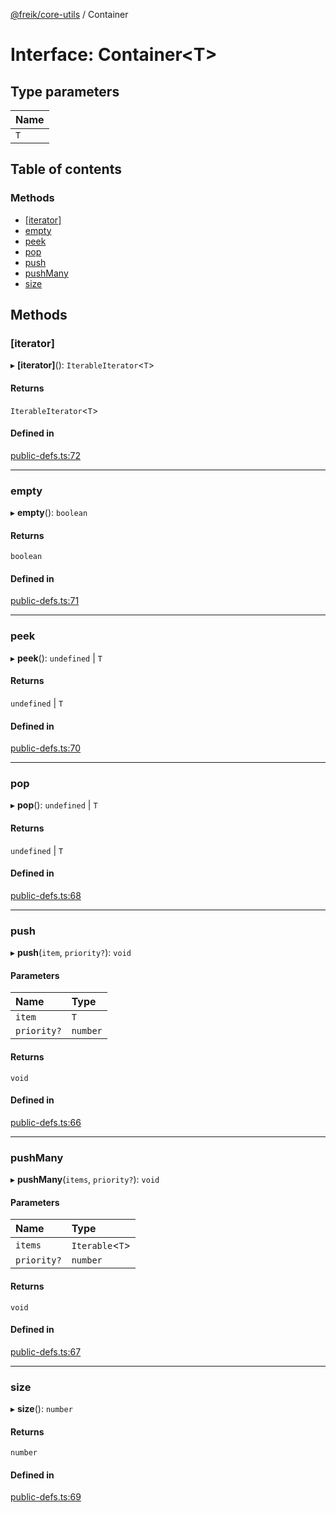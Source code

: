 [@freik/core-utils](../README.md) / Container

# Interface: Container<T\>

## Type parameters

| Name |
| :--- |
| `T`  |

## Table of contents

### Methods

- [[iterator]](Container.md#[iterator])
- [empty](Container.md#empty)
- [peek](Container.md#peek)
- [pop](Container.md#pop)
- [push](Container.md#push)
- [pushMany](Container.md#pushmany)
- [size](Container.md#size)

## Methods

### [iterator]

▸ **[iterator]**(): `IterableIterator`<`T`\>

#### Returns

`IterableIterator`<`T`\>

#### Defined in

[public-defs.ts:72](https://github.com/kevinfrei/core-utils/blob/a30894b/src/public-defs.ts#L72)

---

### empty

▸ **empty**(): `boolean`

#### Returns

`boolean`

#### Defined in

[public-defs.ts:71](https://github.com/kevinfrei/core-utils/blob/a30894b/src/public-defs.ts#L71)

---

### peek

▸ **peek**(): `undefined` \| `T`

#### Returns

`undefined` \| `T`

#### Defined in

[public-defs.ts:70](https://github.com/kevinfrei/core-utils/blob/a30894b/src/public-defs.ts#L70)

---

### pop

▸ **pop**(): `undefined` \| `T`

#### Returns

`undefined` \| `T`

#### Defined in

[public-defs.ts:68](https://github.com/kevinfrei/core-utils/blob/a30894b/src/public-defs.ts#L68)

---

### push

▸ **push**(`item`, `priority?`): `void`

#### Parameters

| Name        | Type     |
| :---------- | :------- |
| `item`      | `T`      |
| `priority?` | `number` |

#### Returns

`void`

#### Defined in

[public-defs.ts:66](https://github.com/kevinfrei/core-utils/blob/a30894b/src/public-defs.ts#L66)

---

### pushMany

▸ **pushMany**(`items`, `priority?`): `void`

#### Parameters

| Name        | Type             |
| :---------- | :--------------- |
| `items`     | `Iterable`<`T`\> |
| `priority?` | `number`         |

#### Returns

`void`

#### Defined in

[public-defs.ts:67](https://github.com/kevinfrei/core-utils/blob/a30894b/src/public-defs.ts#L67)

---

### size

▸ **size**(): `number`

#### Returns

`number`

#### Defined in

[public-defs.ts:69](https://github.com/kevinfrei/core-utils/blob/a30894b/src/public-defs.ts#L69)
